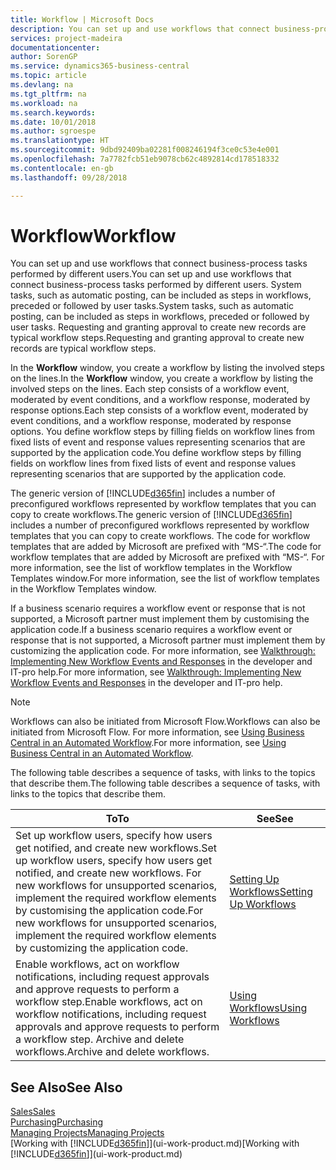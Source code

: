 ```yaml
---
title: Workflow | Microsoft Docs
description: You can set up and use workflows that connect business-process tasks performed by different users. System tasks, such as automatic posting, can be included as steps in workflows, preceded or followed by user tasks. Requesting and granting approval to create new records are typical workflow steps.
services: project-madeira
documentationcenter: 
author: SorenGP
ms.service: dynamics365-business-central
ms.topic: article
ms.devlang: na
ms.tgt_pltfrm: na
ms.workload: na
ms.search.keywords: 
ms.date: 10/01/2018
ms.author: sgroespe
ms.translationtype: HT
ms.sourcegitcommit: 9dbd92409ba02281f008246194f3ce0c53e4e001
ms.openlocfilehash: 7a7782fcb51eb9078cb62c4892814cd178518332
ms.contentlocale: en-gb
ms.lasthandoff: 09/28/2018

---
```

# <a name="workflow"></a><span data-ttu-id="e7a44-105">Workflow</span><span class="sxs-lookup"><span data-stu-id="e7a44-105">Workflow</span></span>
<span data-ttu-id="e7a44-106">You can set up and use workflows that connect business-process tasks performed by different users.</span><span class="sxs-lookup"><span data-stu-id="e7a44-106">You can set up and use workflows that connect business-process tasks performed by different users.</span></span> <span data-ttu-id="e7a44-107">System tasks, such as automatic posting, can be included as steps in workflows, preceded or followed by user tasks.</span><span class="sxs-lookup"><span data-stu-id="e7a44-107">System tasks, such as automatic posting, can be included as steps in workflows, preceded or followed by user tasks.</span></span> <span data-ttu-id="e7a44-108">Requesting and granting approval to create new records are typical workflow steps.</span><span class="sxs-lookup"><span data-stu-id="e7a44-108">Requesting and granting approval to create new records are typical workflow steps.</span></span>  

 <span data-ttu-id="e7a44-109">In the **Workflow** window, you create a workflow by listing the involved steps on the lines.</span><span class="sxs-lookup"><span data-stu-id="e7a44-109">In the **Workflow** window, you create a workflow by listing the involved steps on the lines.</span></span> <span data-ttu-id="e7a44-110">Each step consists of a workflow event, moderated by event conditions, and a workflow response, moderated by response options.</span><span class="sxs-lookup"><span data-stu-id="e7a44-110">Each step consists of a workflow event, moderated by event conditions, and a workflow response, moderated by response options.</span></span> <span data-ttu-id="e7a44-111">You define workflow steps by filling fields on workflow lines from fixed lists of event and response values representing scenarios that are supported by the application code.</span><span class="sxs-lookup"><span data-stu-id="e7a44-111">You define workflow steps by filling fields on workflow lines from fixed lists of event and response values representing scenarios that are supported by the application code.</span></span>  

 <span data-ttu-id="e7a44-112">The generic version of [!INCLUDE[d365fin](includes/d365fin_md.md)] includes a number of preconfigured workflows represented by workflow templates that you can copy to create workflows.</span><span class="sxs-lookup"><span data-stu-id="e7a44-112">The generic version of [!INCLUDE[d365fin](includes/d365fin_md.md)] includes a number of preconfigured workflows represented by workflow templates that you can copy to create workflows.</span></span> <span data-ttu-id="e7a44-113">The code for workflow templates that are added by Microsoft are prefixed with “MS-“.</span><span class="sxs-lookup"><span data-stu-id="e7a44-113">The code for workflow templates that are added by Microsoft are prefixed with “MS-“.</span></span> <span data-ttu-id="e7a44-114">For more information, see the list of workflow templates in the Workflow Templates window.</span><span class="sxs-lookup"><span data-stu-id="e7a44-114">For more information, see the list of workflow templates in the Workflow Templates window.</span></span>  

 <span data-ttu-id="e7a44-115">If a business scenario requires a workflow event or response that is not supported, a Microsoft partner must implement them by customising the application code.</span><span class="sxs-lookup"><span data-stu-id="e7a44-115">If a business scenario requires a workflow event or response that is not supported, a Microsoft partner must implement them by customizing the application code.</span></span> <span data-ttu-id="e7a44-116">For more information, see [Walkthrough: Implementing New Workflow Events and Responses](/dynamics-nav/Walkthrough--Implementing-New-Workflow-Events-and-Responses) in the developer and IT-pro help.</span><span class="sxs-lookup"><span data-stu-id="e7a44-116">For more information, see [Walkthrough: Implementing New Workflow Events and Responses](/dynamics-nav/Walkthrough--Implementing-New-Workflow-Events-and-Responses) in the developer and IT-pro help.</span></span>

> [!NOTE]  
> <span data-ttu-id="e7a44-117">Workflows can also be initiated from Microsoft Flow.</span><span class="sxs-lookup"><span data-stu-id="e7a44-117">Workflows can also be initiated from Microsoft Flow.</span></span> <span data-ttu-id="e7a44-118">For more information, see [Using Business Central in an Automated Workflow](across-how-use-financials-data-source-flow.md).</span><span class="sxs-lookup"><span data-stu-id="e7a44-118">For more information, see [Using Business Central in an Automated Workflow](across-how-use-financials-data-source-flow.md).</span></span>  

 <span data-ttu-id="e7a44-119">The following table describes a sequence of tasks, with links to the topics that describe them.</span><span class="sxs-lookup"><span data-stu-id="e7a44-119">The following table describes a sequence of tasks, with links to the topics that describe them.</span></span>  

|<span data-ttu-id="e7a44-120">**To**</span><span class="sxs-lookup"><span data-stu-id="e7a44-120">**To**</span></span>|<span data-ttu-id="e7a44-121">**See**</span><span class="sxs-lookup"><span data-stu-id="e7a44-121">**See**</span></span>|  
|------------|-------------|  
|<span data-ttu-id="e7a44-122">Set up workflow users, specify how users get notified, and create new workflows.</span><span class="sxs-lookup"><span data-stu-id="e7a44-122">Set up workflow users, specify how users get notified, and create new workflows.</span></span> <span data-ttu-id="e7a44-123">For new workflows for unsupported scenarios, implement the required workflow elements by customising the application code.</span><span class="sxs-lookup"><span data-stu-id="e7a44-123">For new workflows for unsupported scenarios, implement the required workflow elements by customizing the application code.</span></span>|[<span data-ttu-id="e7a44-124">Setting Up Workflows</span><span class="sxs-lookup"><span data-stu-id="e7a44-124">Setting Up Workflows</span></span>](across-set-up-workflows.md)|  
|<span data-ttu-id="e7a44-125">Enable workflows, act on workflow notifications, including request approvals and approve requests to perform a workflow step.</span><span class="sxs-lookup"><span data-stu-id="e7a44-125">Enable workflows, act on workflow notifications, including request approvals and approve requests to perform a workflow step.</span></span> <span data-ttu-id="e7a44-126">Archive and delete workflows.</span><span class="sxs-lookup"><span data-stu-id="e7a44-126">Archive and delete workflows.</span></span>|[<span data-ttu-id="e7a44-127">Using Workflows</span><span class="sxs-lookup"><span data-stu-id="e7a44-127">Using Workflows</span></span>](across-use-workflows.md)|  

## <a name="see-also"></a><span data-ttu-id="e7a44-128">See Also</span><span class="sxs-lookup"><span data-stu-id="e7a44-128">See Also</span></span>  
[<span data-ttu-id="e7a44-129">Sales</span><span class="sxs-lookup"><span data-stu-id="e7a44-129">Sales</span></span>](sales-manage-sales.md)  
[<span data-ttu-id="e7a44-130">Purchasing</span><span class="sxs-lookup"><span data-stu-id="e7a44-130">Purchasing</span></span>](purchasing-manage-purchasing.md)  
[<span data-ttu-id="e7a44-131">Managing Projects</span><span class="sxs-lookup"><span data-stu-id="e7a44-131">Managing Projects</span></span>](projects-manage-projects.md)  
<span data-ttu-id="e7a44-132">[Working with [!INCLUDE[d365fin](includes/d365fin_md.md)]](ui-work-product.md)</span><span class="sxs-lookup"><span data-stu-id="e7a44-132">[Working with [!INCLUDE[d365fin](includes/d365fin_md.md)]](ui-work-product.md)</span></span>

